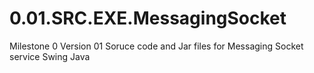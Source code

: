 # 0.01.SRC.EXE.MessagingSocket
Milestone 0 Version 01 Soruce code and Jar files for Messaging Socket service Swing Java
